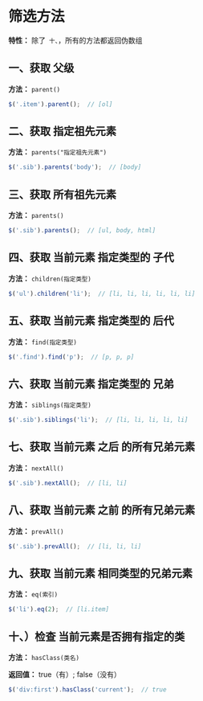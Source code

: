 # 筛选方法

**特性：** 除了` 十、`，所有的方法都返回伪数组

## 一、获取 父级

**方法：** `parent()`

```js
$('.item').parent();  // [ol]
```

## 二、获取 指定祖先元素

**方法：** `parents("指定祖先元素")`

```js
$('.sib').parents('body');  // [body]
```

## 三、获取 所有祖先元素

**方法：** `parents()`

```js
$('.sib').parents();  // [ul, body, html]
```

## 四、获取 当前元素 指定类型的 子代

**方法：** `children(指定类型)`

```js
$('ul').children('li');  // [li, li, li, li, li, li]
```

## 五、获取 当前元素 指定类型的 后代

**方法：** `find(指定类型)`

```js
$('.find').find('p');  // [p, p, p]
```

## 六、获取 当前元素 指定类型的 兄弟

**方法：** `siblings(指定类型)`

```js
$('.sib').siblings('li');  // [li, li, li, li, li]
```

## 七、获取 当前元素 之后 的所有兄弟元素

**方法：** `nextAll()`

```js
$('.sib').nextAll();  // [li, li]
```

## 八、获取 当前元素 之前 的所有兄弟元素

**方法：** `prevAll()`

```js
$('.sib').prevAll();  // [li, li, li]
```

## 九、获取 当前元素 相同类型的兄弟元素

**方法：** `eq(索引)`

```js
$('li').eq(2);  // [li.item]
```

## 十、）检查 当前元素是否拥有指定的类

**方法：** `hasClass(类名)`

**返回值：** true（有）; false（没有）

```js
$('div:first').hasClass('current');  // true
```
